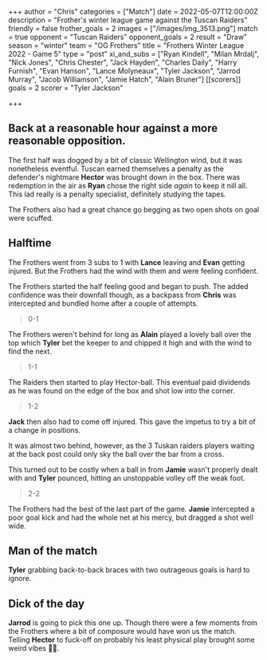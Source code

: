 +++
author = "Chris"
categories = ["Match"]
date = 2022-05-07T12:00:00Z
description = "Frother's winter league game against the Tuscan Raiders"
friendly = false
frother_goals = 2
images = ["/images/img_3513.png"]
match = true
opponent = "Tuscan Raiders"
opponent_goals = 2
result = "Draw"
season = "winter"
team = "OG Frothers"
title = "Frothers Winter League 2022 - Game 5"
type = "post"
xi_and_subs = ["Ryan Kindell", "Milan Mrdalj", "Nick Jones", "Chris Chester", "Jack Hayden", "Charles Daily", "Harry Furnish", "Evan Hanson", "Lance Molyneaux", "Tyler Jackson", "Jarrod Murray", "Jacob Williamson", "Jamie Hatch", "Alain Bruner"]
[[scorers]]
goals = 2
scorer = "Tyler Jackson"

+++
## Back at a reasonable hour against a more reasonable opposition.

The first half was dogged by a bit of classic Wellington wind, but it was nonetheless eventful. Tuscan earned themselves a penalty as the defender's nightmare **Hector** was brought down in the box. There was redemption in the air as **Ryan** chose the right side _again_ to keep it nill all. This lad really is a penalty specialist, definitely studying the tapes.

The Frothers also had a great chance go begging as two open shots on goal were scuffed.

## Halftime

The Frothers went from 3 subs to 1 with **Lance** leaving and **Evan** getting injured. But the Frothers had the wind with them and were feeling confident.

The Frothers started the half feeling good and began to push. The added confidence was their downfall though, as a backpass from **Chris** was intercepted and bundled home after a couple of attempts.

> 0-1

The Frothers weren't behind for long as **Alain** played a lovely ball over the top which **Tyler** bet the keeper to and chipped it high and with the wind to find the next.

> 1-1

The Raiders then started to play Hector-ball. This eventual paid dividends as he was found on the edge of the box and shot low into the corner.

> 1-2

**Jack** then also had to come off injured. This gave the impetus to try a bit of a change in positions.

It was almost two behind, however, as the 3 Tuskan raiders players waiting at the back post could only sky the ball over the bar from a cross.

This turned out to be costly when a ball in from **Jamie** wasn't properly dealt with and **Tyler** pounced, hitting an unstoppable volley off the weak foot.

> 2-2

The Frothers had the best of the last part of the game. **Jamie** intercepted a poor goal kick and had the whole net at his mercy, but dragged a shot well wide.

## Man of the match

**Tyler** grabbing back-to-back braces with two outrageous goals is hard to ignore.

## Dick of the day

**Jarrod** is going to pick this one up. Though there were a few moments from the Frothers where a bit of composure would have won us the match. Telling **Hector** to fuck-off on probably his least physical play brought some weird vibes 🤸‍♂️.